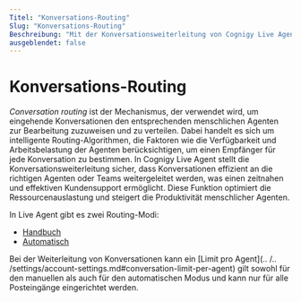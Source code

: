 ```yaml
---
Titel: "Konversations-Routing"
Slug: "Konversations-Routing"
Beschreibung: "Mit der Konversationsweiterleitung von Cognigy Live Agent können Sie den Kundensupport verbessern, indem Sie Konversationen basierend auf der Verfügbarkeit und Arbeitsbelastung der Agenten effizient zuweisen. Diese Funktion trägt dazu bei, die Produktivität zu steigern und die Ressourcennutzung zu optimieren."
ausgeblendet: false
---
```


# Konversations-Routing 

_Conversation routing_ ist der Mechanismus, der verwendet wird, um eingehende Konversationen den entsprechenden menschlichen Agenten zur Bearbeitung zuzuweisen und zu verteilen. Dabei handelt es sich um intelligente Routing-Algorithmen, die Faktoren wie die Verfügbarkeit und Arbeitsbelastung der Agenten berücksichtigen, um einen Empfänger für jede Konversation zu bestimmen. In Cognigy Live Agent stellt die Konversationsweiterleitung sicher, dass Konversationen effizient an die richtigen Agenten oder Teams weitergeleitet werden, was einen zeitnahen und effektiven Kundensupport ermöglicht. Diese Funktion optimiert die Ressourcenauslastung und steigert die Produktivität menschlicher Agenten.

In Live Agent gibt es zwei Routing-Modi:

- [Handbuch](manual-mode.md)
- [Automatisch](automatic-mode.md)

Bei der Weiterleitung von Konversationen kann ein [Limit pro Agent](.. /.. /settings/account-settings.md#conversation-limit-per-agent) gilt sowohl für den manuellen als auch für den automatischen Modus und kann nur für alle Posteingänge eingerichtet werden.
